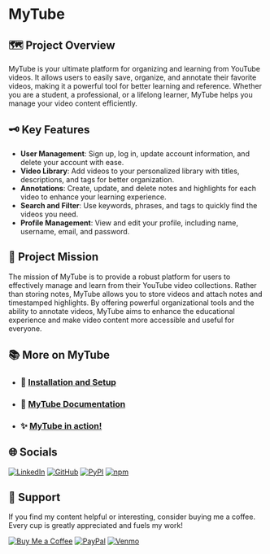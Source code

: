 # MyTube

## 🗺️ Project Overview

MyTube is your ultimate platform for organizing and learning from YouTube videos. It allows users to easily save, organize, and annotate their favorite videos, making it a powerful tool for better learning and reference. Whether you are a student, a professional, or a lifelong learner, MyTube helps you manage your video content efficiently.

## 🗝️ Key Features

- **User Management**: Sign up, log in, update account information, and delete your account with ease.
- **Video Library**: Add videos to your personalized library with titles, descriptions, and tags for better organization.
- **Annotations**: Create, update, and delete notes and highlights for each video to enhance your learning experience.
- **Search and Filter**: Use keywords, phrases, and tags to quickly find the videos you need.
- **Profile Management**: View and edit your profile, including name, username, email, and password.

## 🎯 Project Mission

The mission of MyTube is to provide a robust platform for users to effectively manage and learn from their YouTube video collections. Rather than storing notes, MyTube allows you to store videos and attach notes and timestamped highlights. By offering powerful organizational tools and the ability to annotate videos, MyTube aims to enhance the educational experience and make video content more accessible and useful for everyone.

## 📚 More on MyTube

- ### 💾 [Installation and Setup](./docs/setup.md)

- ### 📑 [MyTube Documentation](https://github.com/TheCyberLocal/MyTube/wiki)

- ### ✨ [MyTube in action!](https://mytube-e5bw.onrender.com)

## 🌐 Socials

[![LinkedIn](https://img.shields.io/badge/LinkedIn-%230077B5.svg?logo=linkedin&logoColor=white)](https://linkedin.com/in/tzm01)
[![GitHub](https://img.shields.io/badge/GitHub-black?logo=github&logoColor=white)](https://github.com/TheCyberLocal)
[![PyPI](https://img.shields.io/badge/PyPI-3776AB?logo=pypi&logoColor=white)](https://pypi.org/user/TheCyberLocal/)
[![npm](https://img.shields.io/badge/npm-%23FFFFFF.svg?logo=npm&logoColor=D00000)](https://www.npmjs.com/~thecyberlocal)

## 💖 Support

If you find my content helpful or interesting, consider buying me a coffee. Every cup is greatly appreciated and fuels my work!

[![Buy Me a Coffee](https://img.shields.io/badge/-buy_me_a%C2%A0coffee-gray?logo=buy-me-a-coffee)](https://buymeacoffee.com/thecyberlocal)
[![PayPal](https://img.shields.io/badge/PayPal-00457C?logo=paypal&logoColor=white)](https://www.paypal.com/paypalme/TheCyberLocal)
[![Venmo](https://img.shields.io/badge/Venmo-008CFF?logo=venmo&logoColor=white)](https://www.venmo.com/TheCyberLocal)

